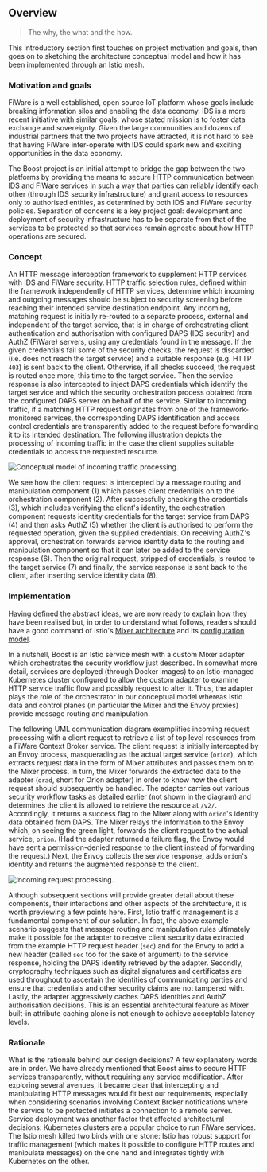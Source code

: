 Overview
--------
> The why, the what and the how.

This introductory section first touches on project motivation and
goals, then goes on to sketching the architecture conceptual model
and how it has been implemented through an Istio mesh.


### Motivation and goals

FiWare is a well established, open source IoT platform whose goals
include breaking information silos and enabling the data economy.
IDS is a more recent initiative with similar goals, whose stated
mission is to foster data exchange and sovereignty. Given the large
communities and dozens of industrial partners that the two projects
have attracted, it is not hard to see that having FiWare inter-operate
with IDS could spark new and exciting opportunities in the data economy.

The Boost project is an initial attempt to bridge the gap between
the two platforms by providing the means to secure HTTP communication
between IDS and FiWare services in such a way that parties can reliably
identify each other (through IDS security infrastructure) and grant
access to resources only to authorised entities, as determined by
both IDS and FiWare security policies. Separation of concerns is a
key project goal: development and deployment of security infrastructure
has to be separate from that of the services to be protected so that
services remain agnostic about how HTTP operations are secured.


### Concept

An HTTP message interception framework to supplement HTTP services
with IDS and FiWare security. HTTP traffic selection rules, defined
within the framework independently of HTTP services, determine which
incoming and outgoing messages should be subject to security screening
before reaching their intended service destination endpoint. Any
incoming, matching request is initially re-routed to a separate
process, external and independent of the target service, that is in
charge of orchestrating client authentication and authorisation with
configured DAPS (IDS security) and AuthZ (FiWare) servers, using any
credentials found in the message. If the given credentials fail some
of the security checks, the request is discarded (i.e. does not reach
the target service) and a suitable response (e.g. HTTP `403`) is sent
back to the client. Otherwise, if all checks succeed, the request is
routed once more, this time to the target service. Then the service
response is also intercepted to inject DAPS credentials which identify
the target service and which the security orchestration process obtained
from the configured DAPS server on behalf of the service. Similar to
incoming traffic, if a matching HTTP request originates from one of
the framework-monitored services, the corresponding DAPS identification
and access control credentials are transparently added to the request
before forwarding it to its intended destination. The following illustration
depicts the processing of incoming traffic in the case the client
supplies suitable credentials to access the requested resource.

![Conceptual model of incoming traffic processing.][concept.dia]

We see how the client request is intercepted by a message routing
and manipulation component (1) which passes client credentials on
to the orchestration component (2). After successfully checking the
credentials (3), which includes verifying the client's identity, the
orchestration component requests identity credentials for the target
service from DAPS (4) and then asks AuthZ (5) whether the client is
authorised to perform the requested operation, given the supplied
credentials. On receiving AuthZ's approval, orchestration forwards
service identity data to the routing and manipulation component so
that it can later be added to the service response (6). Then the
original request, stripped of credentials, is routed to the target
service (7) and finally, the service response is sent back to the
client, after inserting service identity data (8).


### Implementation

Having defined the abstract ideas, we are now ready to explain how
they have been realised but, in order to understand what follows,
readers should have a good command of Istio's [Mixer architecture][istio.mix]
and its [configuration model][istio.mix-cfg].

In a nutshell, Boost is an Istio service mesh with a custom Mixer
adapter which orchestrates the security workflow just described. In
somewhat more detail, services are deployed (through Docker images)
to an Istio-managed Kubernetes cluster configured to allow the custom
adapter to examine HTTP service traffic flow and possibly request to
alter it. Thus, the adapter plays the role of the orchestrator in our
conceptual model whereas Istio data and control planes (in particular
the Mixer and the Envoy proxies) provide message routing and manipulation.

The following UML communication diagram exemplifies incoming request
processing with a client request to retrieve a list of top level
resources from a FiWare Context Broker service. The client request
is initially intercepted by an Envoy process, masquerading as the
actual target service (`orion`), which extracts request data in the
form of Mixer attributes and passes them on to the Mixer process. In
turn, the Mixer forwards the extracted data to the adapter (`orad`,
short for Orion adapter) in order to know how the client request should
subsequently be handled. The adapter carries out various security
workflow tasks as detailed earlier (not shown in the diagram) and
determines the client is allowed to retrieve the resource at `/v2/`.
Accordingly, it returns a success flag to the Mixer along with `orion`'s
identity data obtained from DAPS. The Mixer relays the information
to the Envoy which, on seeing the green light, forwards the client
request to the actual service, `orion`. (Had the adapter returned a
failure flag, the Envoy would have sent a permission-denied response
to the client instead of forwarding the request.) Next, the Envoy
collects the service response, adds `orion`'s identity and returns
the augmented response to the client.

![Incoming request processing.][request.dia]

Although subsequent sections will provide greater detail about these
components, their interactions and other aspects of the architecture,
it is worth previewing a few points here. First, Istio traffic management
is a fundamental component of our solution. In fact, the above example
scenario suggests that message routing and manipulation rules ultimately
make it possible for the adapter to receive client security data extracted
from the example HTTP request header (`sec`) and for the Envoy to add
a new header (called `sec` too for the sake of argument) to the service
response, holding the DAPS identity retrieved by the adapter. Secondly,
cryptography techniques such as digital signatures and certificates
are used throughout to ascertain the identities of communicating parties
and ensure that credentials and other security claims are not tampered
with. Lastly, the adapter aggressively caches DAPS identities and AuthZ
authorisation decisions. This is an essential architectural feature
as Mixer built-in attribute caching alone is not enough to achieve
acceptable latency levels.


### Rationale

What is the rationale behind our design decisions? A few explanatory
words are in order. We have already mentioned that Boost aims to secure
HTTP services transparently, without requiring any service modification.
After exploring several avenues, it became clear that intercepting
and manipulating HTTP messages would fit best our requirements, especially
when considering scenarios involving Context Broker notifications
where the service to be protected initiates a connection to a remote
server. Service deployment was another factor that affected architectural
decisions: Kubernetes clusters are a popular choice to run FiWare
services. The Istio mesh killed two birds with one stone: Istio has
robust support for traffic management (which makes it possible to
configure HTTP routes and manipulate messages) on the one hand and
integrates tightly with Kubernetes on the other.




[concept.dia]: ./overview.concept.png
[istio.mix]: https://archive.istio.io/v1.4/docs/ops/deployment/architecture/
    "Istio - Mixer Architecture"
[istio.mix-cfg]: https://archive.istio.io/v1.4/docs/reference/config/policy-and-telemetry/mixer-overview/
    "Istio - Mixer Configuration Model"
[request.dia]: ./overview.incoming-request.png
